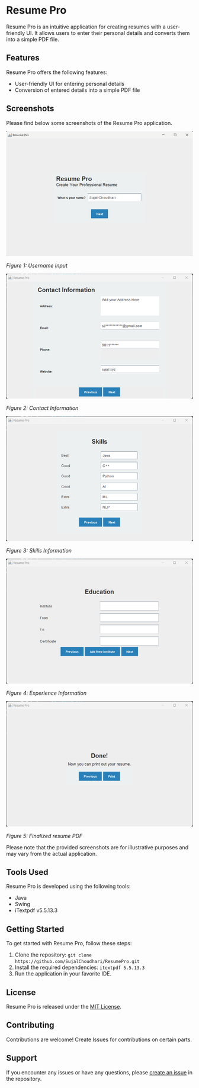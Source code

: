 # Resume Pro

Resume Pro is an intuitive application for creating resumes with a user-friendly UI. 
It allows users to enter their personal details and converts them into a simple PDF file.

## Features

Resume Pro offers the following features:

- User-friendly UI for entering personal details
- Conversion of entered details into a simple PDF file

## Screenshots

Please find below some screenshots of the Resume Pro application.

![page1](./public/page1.png)

*Figure 1: Username Input*

![page2](./public/page2.png)

*Figure 2: Contact Information*

![page3](./public/page3.png)

*Figure 3: Skills Information*

![page4](./public/page4.png)

*Figure 4: Experience Information*

![page5](./public/page5.png)

*Figure 5: Finalized resume PDF*

Please note that the provided screenshots are for illustrative purposes and may vary from the actual application.

## Tools Used

Resume Pro is developed using the following tools:

- Java
- Swing
- iTextpdf v5.5.13.3

## Getting Started

To get started with Resume Pro, follow these steps:

1. Clone the repository: `git clone https://github.com/SujalChoudhari/ResumePro.git`
2. Install the required dependencies: `itextpdf 5.5.13.3`
3. Run the application in your favorite IDE. 

## License

Resume Pro is released under the [MIT License](LICENSE).

## Contributing

Contributions are welcome! Create Issues for contributions on certain parts.

## Support

If you encounter any issues or have any questions, please [create an issue](https://github.com/SujalChoudhari/ResumePro/issues) in the repository.
